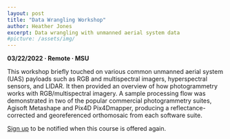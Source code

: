```yaml
---
layout: post
title: "Data Wrangling Workshop"
author: Heather Jones
excerpt: Data wrangling with unmanned aerial system data
#picture: /assets/img/
---
```


**03/22/2022 &middot;   Remote   &middot;   MSU**   


This workshop briefly touched on various common unmanned aerial system (UAS) payloads such as RGB and multispectral imagers, hyperspectral sensors, and LIDAR. It then provided an overview of how photogrammetry works with RGB/multispectral imagery. A sample processing flow was demonstrated in two of the popular commercial photogrammetry suites, Agisoft Metashape and Pix4D Pix4Dmapper, producing a reflectance-corrected and georeferenced orthomosaic from each software suite. 

[Sign up](https://forms.office.com/pages/responsepage.aspx?id=5zZb7e4BvE6GfuA8-g1Gl9poyUcOaMNCuMezzydam55UOEFKWDk5T0RZWFUzUVlaUkJGR1BJR05BNCQlQCN0PWcu) to be notified when this course is offered again. 
